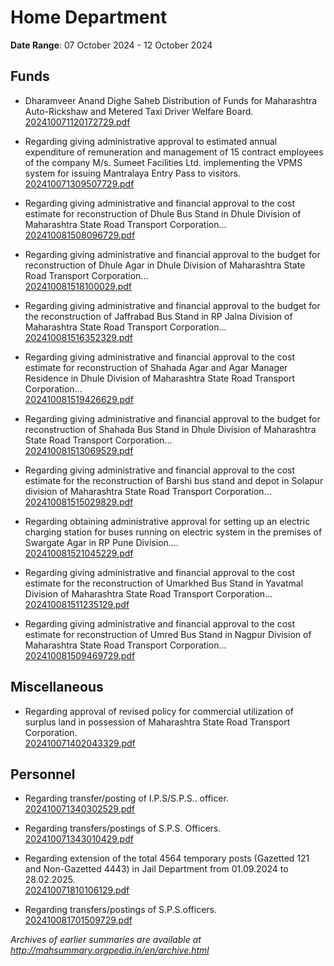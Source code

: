 # Home Department

**Date Range**: 07 October 2024 - 12 October 2024


## Funds
- Dharamveer Anand Dighe Saheb Distribution of Funds for Maharashtra Auto-Rickshaw and Metered Taxi Driver Welfare Board.\
  [202410071120172729.pdf](https://gr.maharashtra.gov.in/Site/Upload/Government%20Resolutions/English/202410071120172729.pdf)

- Regarding giving administrative approval to estimated annual expenditure of remuneration and management of 15 contract employees of the company M/s. Sumeet Facilities Ltd. implementing the VPMS system for issuing Mantralaya Entry Pass to visitors.\
  [202410071309507729.pdf](https://gr.maharashtra.gov.in/Site/Upload/Government%20Resolutions/English/202410071309507729.pdf)

- Regarding giving administrative and financial approval to the cost estimate for reconstruction of Dhule Bus Stand in Dhule Division of Maharashtra State Road Transport Corporation...\
  [202410081508096729.pdf](https://gr.maharashtra.gov.in/Site/Upload/Government%20Resolutions/English/202410081508096729.pdf)

- Regarding giving administrative and financial approval to the budget for reconstruction of Dhule Agar in Dhule Division of Maharashtra State Road Transport Corporation...\
  [202410081518100029.pdf](https://gr.maharashtra.gov.in/Site/Upload/Government%20Resolutions/English/202410081518100029.pdf)

- Regarding giving administrative and financial approval to the budget for the reconstruction of Jaffrabad Bus Stand in RP Jalna Division of Maharashtra State Road Transport Corporation...\
  [202410081516352329.pdf](https://gr.maharashtra.gov.in/Site/Upload/Government%20Resolutions/English/202410081516352329.pdf)

- Regarding giving administrative and financial approval to the cost estimate for reconstruction of Shahada Agar and Agar Manager Residence in Dhule Division of Maharashtra State Road Transport Corporation...\
  [202410081519426629.pdf](https://gr.maharashtra.gov.in/Site/Upload/Government%20Resolutions/English/202410081519426629.pdf)

- Regarding giving administrative and financial approval to the budget for reconstruction of Shahada Bus Stand in Dhule Division of Maharashtra State Road Transport Corporation...\
  [202410081513069529.pdf](https://gr.maharashtra.gov.in/Site/Upload/Government%20Resolutions/English/202410081513069529.pdf)

- Regarding giving administrative and financial approval to the cost estimate for the reconstruction of Barshi bus stand and depot in Solapur division of Maharashtra State Road Transport Corporation...\
  [202410081515029829.pdf](https://gr.maharashtra.gov.in/Site/Upload/Government%20Resolutions/English/202410081515029829.pdf)

- Regarding obtaining administrative approval for setting up an electric charging station for buses running on electric system in the premises of Swargate Agar in RP Pune Division....\
  [202410081521045229.pdf](https://gr.maharashtra.gov.in/Site/Upload/Government%20Resolutions/English/202410081521045229.pdf)

- Regarding giving administrative and financial approval to the cost estimate for the reconstruction of Umarkhed Bus Stand in Yavatmal Division of Maharashtra State Road Transport Corporation...\
  [202410081511235129.pdf](https://gr.maharashtra.gov.in/Site/Upload/Government%20Resolutions/English/202410081511235129.pdf)

- Regarding giving administrative and financial approval to the cost estimate for reconstruction of Umred Bus Stand in Nagpur Division of Maharashtra State Road Transport Corporation...\
  [202410081509469729.pdf](https://gr.maharashtra.gov.in/Site/Upload/Government%20Resolutions/English/202410081509469729.pdf)

## Miscellaneous
- Regarding approval of revised policy for commercial utilization of surplus land in possession of Maharashtra State Road Transport Corporation.\
  [202410071402043329.pdf](https://gr.maharashtra.gov.in/Site/Upload/Government%20Resolutions/English/202410071402043329.pdf)

## Personnel
- Regarding transfer/posting of I.P.S/S.P.S.. officer.\
  [202410071340302529.pdf](https://gr.maharashtra.gov.in/Site/Upload/Government%20Resolutions/English/202410071340302529....pdf)

- Regarding transfers/postings of S.P.S. Officers.\
  [202410071343010429.pdf](https://gr.maharashtra.gov.in/Site/Upload/Government%20Resolutions/English/202410071343010429.pdf)

- Regarding extension of the total 4564 temporary posts (Gazetted 121 and Non-Gazetted 4443) in Jail Department from 01.09.2024 to 28.02.2025.\
  [202410071810106129.pdf](https://gr.maharashtra.gov.in/Site/Upload/Government%20Resolutions/English/202410071810106129.pdf)

- Regarding transfers/postings of S.P.S.officers.\
  [202410081701509729.pdf](https://gr.maharashtra.gov.in/Site/Upload/Government%20Resolutions/English/202410081701509729.pdf)


*Archives of earlier summaries are available at http://mahsummary.orgpedia.in/en/archive.html*